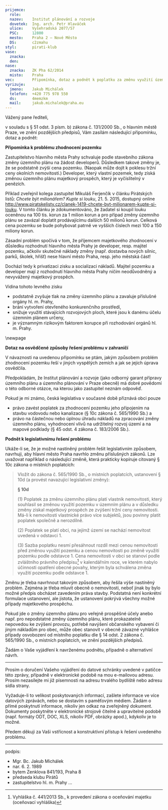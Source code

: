 ```yaml
---
prijemce:
  role:
  nazev:    Institut plánování a rozvoje
  dovetek:  Ing. arch. Petr Hlaváček 
  ulice:    Vyšehradská 2077/57
  PSC:      12800
  mesto:    Praha 2 – Nové Město
  DS:       c2zmahu
styl:       pirati-klub
vase:
  znacka:
  den:
nase:
  znacka:   ZK Pha 62/2014
  misto:    Praha
vec:        Připomínka, dotaz a podnět k poplatku za změnu využití území
vyrizuje:
  jmeno:    Jakub Michálek
  telefon:  +420 775 978 550
  ds:       4memzkm
  mail:     jakub.michalek@praha.eu
---
```


Vážený pane řediteli,

v souladu s § 51 odst. 3 písm. b) zákona č. 131/2000 Sb., o hlavním městě Praze, ve znění pozdějších předpisů, Vám zasílám následující
připomínku, dotaz a podnět:

**Připomínka k problému zhodnocení pozemku**

Zastupitelstvo hlavního města Prahy schvaluje podle stavebního zákona změny
územního plánu na žádost developerů. Důsledkem takové změny je, že se podstatně
zvýší cena pozemku. (Naopak může dojít k poklesu tržní ceny okolních nemovitostí.) Developer, který vlastní pozemek, tedy získá změnou územního plánu majetkový prospěch, který je vyčíslitelný v penězích.

Příklad zveřejnil kolega zastupitel Mikuláš Ferjenčík v článku Pirátských listů: *Chcete být milionářem? Kupte si louku*, 21. 5. 2015, dostupný online <http://www.piratskelisty.cz/clanek-1419-chcete-byt-milionarem-kupte-si-louku>.
V tomto článku je zdokumentováno, že žadatel si koupil louku oceněnou na 100 tis. korun za 1 milion korun a pro případ změny územního plánu se zavázal doplatit prodávajícímu dalších 50 milionů korun. Celková cena pozemku se bude pohybovat patrně ve vyšších číslech mezi 100 a 150 miliony korun.

Zásadní problém spočívá v tom, že příjemcem majetkového zhodnocení v důsledku
rozhodnutí hlavního města Prahy je developer, resp. majitel pozemku, ačkoliv
skutečné náklady změny (např. dostavba nových silnic, parků, školek, hřišť)
nese hlavní město Praha, resp. jeho městská část!

Dochází tedy k privatizaci zisku a socializaci nákladů. Majitel pozemku a developer mají z rozhodnutí hlavního města Prahy ničím neodůvodněný a nevyvážený majetkový prospěch.

Vidina tohoto levného zisku

* podstatně zvyšuje tlak na změny územního plánu a zavaluje příslušné orgány hl. m. Prahy,
* brání vytvoření otevřeného konkurenčního prostředí,
* snižuje využití stávajících rozvojových ploch, které jsou k danému účelu územním plánem určeny,
* je významným rizikovým faktorem korupce při rozhodování orgánů hl. m. Prahy.


\newpage

**Dotaz na osvědčené způsoby řešení problému v zahraničí**

V návaznosti na uvedenou připomínku se ptám, jakým způsobem problém zhodnocení
pozemku řeší v jiných vyspělých zemích a jak se jejich úprava osvědčila.

Předpokládám, že Institut plánování a rozvoje (jako odborný garant přípravy
územního plánu a územního plánování v Praze obecně) má dobré povědomí
o této odborné otázce, na kterou jako zastupitel neznám odpověď.

Pokud je mi známo, česká legislativa v současné době přiznává obci pouze 

* právo zavést poplatek za zhodnocení pozemku jeho připojením na stavbu vodovodu 
nebo kanalizace (§ 10c zákona č. 565/1990 Sb.) a 
* právo na částečnou nebo úplnou úhradu nákladů na zpracování změny územního 
plánu, vyhodnocení vlivů na udržitelný rozvoj území a na mapové podklady
(§ 45 odst. 4 zákona č. 183/2006 Sb.).


**Podnět k legislativnímu řešení problému**

Ukáže-li se, že je možné nastíněný problém řešit legislativním způsobem,
navrhuji, aby hlavní město Praha navrhlo změnu příslušných zákonů. Lze
uvažovat například o následující změně, která prakticky kopíruje citovaný § 10c zákona o místních poplatcích:

> Vložit do zákona č. 565/1990 Sb., o místních poplatcích, ustanovení § 10d (a
provést navazující legislativní změny):
>
> **§ 10d**
>
> (1) Poplatek za změnu územního plánu platí vlastník nemovitosti, který souhlasil se změnou využití pozemku v územním plánu a v důsledku změny získal majetkový prospěch ze zvýšení tržní ceny nemovitosti. Má-li k nemovitosti vlastnické právo více subjektů, jsou povinny platit poplatek společně a nerozdílně.
>
> (2) Poplatek se platí obci, na jejímž území se nachází nemovitost uvedená v odstavci 1.
>
> (3) Sazba poplatku nesmí přesáhnout rozdíl mezi cenou nemovitosti před změnou využití pozemku a cenou nemovitosti po změně využití pozemku podle odstavce 1. Cena nemovitosti v obci se stanoví podle zvláštního právního předpisu[^ocenovani] v kalendářním roce, ve kterém nabylo účinnosti opatření obecné povahy, kterým byla schválena změna využití pozemku podle odstavce 1.

Změnu je třeba navrhnout takovým způsobem, aby řešila výše
nastíněný problém. Zejména je třeba mluvit obecně o nemovitosti, neboť
jinak by bylo možné předpis obcházet zavedením práva stavby. Podstatná není konkrétní formulace ustanovení, ale jistota, že ustanovení pokrývá všechny možné případy majetkového prospěchu. 

Pokud jde o změny územního
plánu pro veřejně prospěšné účely anebo např. pro nepodstatné změny územního plánu,
které prokazatelně nepovedou ke zvýšení provozu, potřebě navýšení občanského
vybavení či jiným nákladům pro obec, může obec stanovit v obecně závazné vyhlášce 
případy osvobození od místního poplatku dle § 14 odst. 2 zákona č. 565/1990 Sb., 
o místních poplatcích, ve znění pozdějších předpisů.

[^ocenovani]: Vyhláška č. 441/2013 Sb., k provedení zákona o oceňování majetku (oceňovací vyhláška)

Žádám o Vaše vyjádření k navrženému podnětu, případně o alternativní návrh.

----

Prosím o doručení Vašeho vyjádření do datové schránky uvedené v patičce této zprávy, případně v elektronické podobě na mou e-mailovou adresu. Prosím nezasílejte mi již písemnosti na adresu trvalého bydliště nebo adresu sídla strany.

Vyžaduje-li to velikost poskytovaných informací, zašlete informace ve více
datových zprávách, nebo se dostavím s paměťovým médiem. Žádám o přímé poskytnutí informace, nikoliv jen odkaz na zveřejněný dokument. Dokumenty poskytněte
v elektronické strojově čitelné a upravitelné podobě (např. formáty ODT, DOC,
XLS, nikoliv PDF, obrázky apod.), kdykoliv je to možné.

Předem děkuji za Vaši vstřícnost a konstruktivní přístup k řešení uvedeného
problému.

---
podpis:
  - Mgr. Bc. Jakub Michálek
  - nar. 6. 2. 1989
  - bytem Zenklova 841/193, Praha 8
  - předseda klubu Pirátů
  - zastupitelstvo hl. m. Prahy
...
